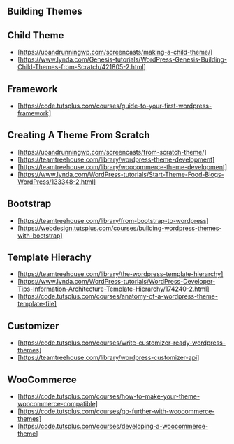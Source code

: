 ## Building Themes

## Child Theme
- [https://upandrunningwp.com/screencasts/making-a-child-theme/]
- [https://www.lynda.com/Genesis-tutorials/WordPress-Genesis-Building-Child-Themes-from-Scratch/421805-2.html]

## Framework
- [https://code.tutsplus.com/courses/guide-to-your-first-wordpress-framework]

## Creating A Theme From Scratch
- [https://upandrunningwp.com/screencasts/from-scratch-theme/]
- [https://teamtreehouse.com/library/wordpress-theme-development]
- [https://teamtreehouse.com/library/woocommerce-theme-development]
- [https://www.lynda.com/WordPress-tutorials/Start-Theme-Food-Blogs-WordPress/133348-2.html]

## Bootstrap
- [https://teamtreehouse.com/library/from-bootstrap-to-wordpress]
- [https://webdesign.tutsplus.com/courses/building-wordpress-themes-with-bootstrap]

## Template Hierachy
- [https://teamtreehouse.com/library/the-wordpress-template-hierarchy]
- [https://www.lynda.com/WordPress-tutorials/WordPress-Developer-Tips-Information-Architecture-Template-Hierarchy/174240-2.html]
- [https://code.tutsplus.com/courses/anatomy-of-a-wordpress-theme-template-file]

## Customizer
- [https://code.tutsplus.com/courses/write-customizer-ready-wordpress-themes]
- [https://teamtreehouse.com/library/wordpress-customizer-api]

## WooCommerce
- [https://code.tutsplus.com/courses/how-to-make-your-theme-woocommerce-compatible]
- [https://code.tutsplus.com/courses/go-further-with-woocommerce-themes]
- [https://code.tutsplus.com/courses/developing-a-woocommerce-theme]